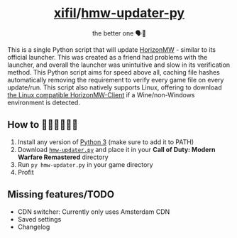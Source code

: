 <!-- markdownlint-disable-file MD001 MD033 -->
<h1 align="center"><a href="https://github.com/xifil">xifil</a>/<a href="https://github.com/xifil/hmw-updater-py">hmw-updater-py</a></h1>
<p align="center">the better one 🗣💯</p>

This is a single Python script that will update [HorizonMW](https://github.com/HorizonMW/HorizonMW-Client) - similar to its official launcher. This was created as a friend had problems with the launcher, and overall the launcher was unintuitive and slow in its verification method. This Python script aims for speed above all, caching file hashes automatically removing the requirement to verify every game file on every update/run. This script also natively supports Linux, offering to download [the Linux compatible HorizonMW-Client](https://github.com/MichaelDeets/HorizonMW-Client) if a Wine/non-Windows environment is detected.

## How to 🏃‍♂️🏃‍♂️🏃‍♂️
1. Install any version of [Python 3](https://python.org/downloads/) (make sure to add it to PATH)
2. Download [`hmw-updater.py`](https://) and place it in your **Call of Duty: Modern Warfare Remastered** directory
3. Run `py hmw-updater.py` in your game directory
4. Profit

## Missing features/TODO
- CDN switcher: Currently only uses Amsterdam CDN
- Saved settings
- Changelog

